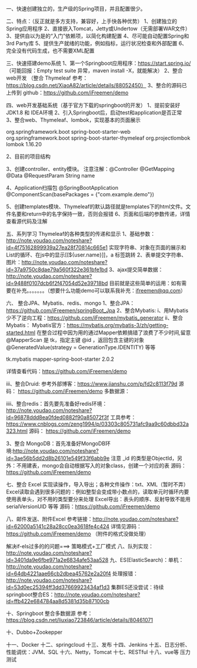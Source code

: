 一、快速创建独立的，生产级的Spring项目，并且配置很少。

二、特点：（反正就是多方支持，兼容好，上手快各种优势）
1、创建独立的Spring应用程序
2、直接嵌入Tomcat，Jetty或Undertow（无需部署WAR文件）
3、提供自以为是的“入门”依赖项，以简化构建配置
4、尽可能自动配置Spring和3rd Party库
5、提供生产就绪的功能，例如指标，运行状况检查和外部配置
6、完全没有代码生成，也不需要XML配置

三、快速搭建demo系统
1、第一个Springboot应用程序：https://start.spring.io/  （可能回报：Empty test suite 异常，maven install -X，就能解决）
2、整合web开发 （整合 Thymeleaf  参考：https://blog.csdn.net/XiaoA82/article/details/88052450）
3、整合的源码已上传到 github：https://github.com/iFreemen/demo

四、web开发基础系统（基于官方下载的springboot的开发）
1、提前安装好JDK1.8 和 IDEA环境
2、引入Springboot后，启动test和application是否正常
3、整合web、Thymeleaf、lombok，实现基本的页面展示
<!-- 以下依赖添加 -->
<!-- web开发必备 -->
<dependency>
   <groupId>org.springframework.boot</groupId>
   <artifactId>spring-boot-starter-web</artifactId>
</dependency>
<!-- 官方推荐的 魔板引擎框架 -->
<dependency>
   <groupId>org.springframework.boot</groupId>
   <artifactId>spring-boot-starter-thymeleaf</artifactId>
</dependency>

<!-- @Data： 注解在类，生成setter/getter、equals、canEqual、hashCode、toString，需要提前在IDEA中插入lombok插件 -->
<dependency>
   <groupId>org.projectlombok</groupId>
   <artifactId>lombok</artifactId>
   <version>1.16.20</version>
</dependency>


2、目前的项目结构


3、创建controller、entity模块。
注意注解：@Controller  @GetMapping @Data  @RequestParam String name

4、Application扫描包
@SpringBootApplication
@ComponentScan(basePackages = {"com.example.demo"})

5、创建templates模块、Thymeleaf的默认路径就是templates下的html文件。文件名要和return中的名字保持一致，否则会报错
6、页面和后端的参数传递，详情查看源代码及注解

五、系列学习 Thymeleaf的各种类型的传递和显示
1、基础参数：http://note.youdao.com/noteshare?id=4f75162899939a27ea28f70814c665e1    实现字符串、对象在页面的展示和List的循环、在js中的显示[[${user.name}]]，a 标签跳转
2、表单提交字符串、图片：http://note.youdao.com/noteshare?id=37a9750c8dae79a560f322e361bfe1bd 
3、ajax提交简单数据：http://note.youdao.com/noteshare?id=9488f0107dcb6f2f47054d52e39718bd
目前就是这些简单的运用：如有需要在补充。。。。。。。（想要什么功能demo可以联系我补充：ifreemen@qq.com）

六、 整合JPA、Mybatis、redis、mongo
1、整合JPA：https://github.com/iFreemen/springBoot_Jpa
2、整合Mybatis:
i、用Mybatis少不了逆向工程：https://github.com/iFreemen/mybatis_generator
ii、整合Mybatis：  Mybatis官方：https://mybatis.org/mybatis-3/zh/getting-started.html
      				在整合过程中因为用的通过Mapper依赖搞错了浪费了不少时间,留意  @MapperScan  是 tk，指定主键 @id ，返回包含主键的对象  @GeneratedValue(strategy = GenerationType.IDENTITY) 等等
<!-- 通用Mapper -->
<dependency>
   <groupId>tk.mybatis</groupId>
   <artifactId>mapper-spring-boot-starter</artifactId>
   <version>2.0.2</version>
</dependency>

详情查看代码：https://github.com/iFreemen/demo

iii、整合Druid: 参考外部博客：https://www.jianshu.com/p/fd2c8113f79d    源码： https://github.com/iFreemen/demo
多数据源：

iiii、整合redis：首先要先准备好redis环境：http://note.youdao.com/noteshare?id=96878ddd8ea0fded0882f90a85072f3f
工具参考：https://www.cnblogs.com/zeng1994/p/03303c805731afc9aa9c60dbbd32a323.html
源码： https://github.com/iFreemen/demo

3、整合 MongoDB：首先准备好MongoDB环境:http://note.youdao.com/noteshare?id=3ae56b5dd2d8b26101e549f33f6abb9e
注意 _id 的类型是ObjectId，另外：不用建表，mongo会自动根据写入的对象class，创建一个对应的表
源码： https://github.com/iFreemen/demo

七、整合 Excel 实现读操作，导入导出；各种文件操作：txt、XML（暂时不弄）
Excel读取会遇到很多问题的：例如整型会变成带小数点的，读取单元时循环内要使用表单头，对不用的类型要分来处理
Excel导出：表头的顺序、反射导致不能用  serialVersionUID 等等
源码：https://github.com/iFreemen/demo

八、邮件发送、附件Excel
参考链接：http://note.youdao.com/noteshare?id=62000a5141c28a28cc0ea3618fe4c424
详情见源码：https://github.com/iFreemen/demo   （附件的格式没做处理）

解决if-els过多的的问题===> 策略模式+工厂模式
八、队列实现：http://note.youdao.com/noteshare?id=3401da9e6fbe971a2e6834afe53aa528
九、ES(ElasticSearch)：单机：http://note.youdao.com/noteshare?id=64db4221aae66cb2dbea45762e2a20f4    处理报错：http://note.youdao.com/noteshare?id=53d0ec25394ff3dd37669923434af1d3
集群ES还没尝试：待续
springboot整合ES：http://note.youdao.com/noteshare?id=ffb422e684784aa8d5381d35b87100cb

十、Springboot 整合多数据源
参考：https://blog.csdn.net/liuxiao723846/article/details/80461071

十、Dubbo+Zookepper

十一、Docker
十二、springcloud
十三、发布
十四、Jenkins
十五、日志分析、性能调优：JVM、SQL
十六、Netty，Tomcat
十七、RESTful
十八、vue等
压力测试




